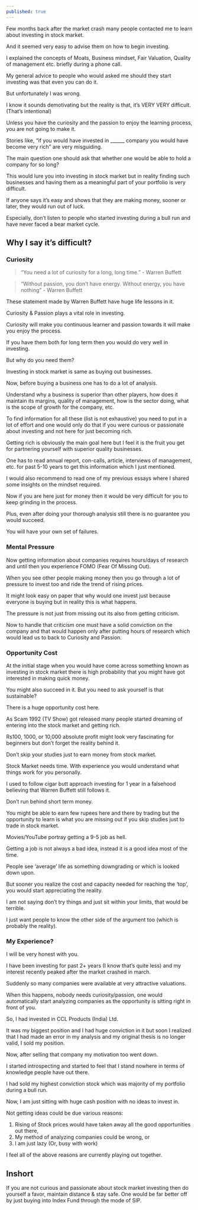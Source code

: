 ```yaml
---
published: true
---
```

Few months back after the market crash many people contacted me to learn about investing in stock market.

And it seemed very easy to advise them on how to begin investing.

I explained the concepts of Moats, Business mindset, Fair Valuation, Quality of management etc. briefly during a phone call.

My general advice to people who would asked me should they start investing was that even you can do it.

But unfortunately I was wrong.

I know it sounds demotivating but the reality is that, it’s VERY VERY difficult. (That’s intentional)

Unless you have the curiosity and the passion to enjoy the learning process, you are not going to make it.

Stories like, “if you would have invested in ______ company you would have become very rich” are very misguiding.

The main question one should ask that whether one would be able to hold a company for so long?

This would lure you into investing in stock market but in reality finding such businesses and having them as a meaningful part of your portfolio is very difficult.

If anyone says it’s easy and shows that they are making money, sooner or later, they would run out of luck.

Especially, don’t listen to people who started investing during a bull run and have never faced a bear market cycle.

## Why I say it’s difficult?

### Curiosity

> “You need a lot of curiosity for a long, long time.” - Warren Buffett

> “Without passion, you don’t have energy. Without energy, you have nothing” - Warren Buffett

These statement made by Warren Buffett have huge life lessons in it.

Curiosity & Passion plays a vital role in investing.

Curiosity will make you continuous learner and passion towards it will make you enjoy the process.

If you have them both for long term then you would do very well in investing.

But why do you need them?

Investing in stock market is same as buying out businesses.

Now, before buying a business one has to do a lot of analysis.

Understand why a business is superior than other players, how does it maintain its margins, quality of management, how is the sector doing, what is the scope of growth for the company, etc.

To find information for all these (list is not exhaustive) you need to put in a lot of effort and one would only do that if you were curious or passionate about investing and not here for just becoming rich.

Getting rich is obviously the main goal here but I feel it is the fruit you get for partnering yourself with superior quality businesses.

One has to read annual report, con-calls, article, interviews of management, etc. for past 5-10 years to get this information which I just mentioned.

I would also recommend to read one of my previous essays where I shared some insights on the mindset required.

Now if you are here just for money then it would be very difficult for you to keep grinding in the process.

Plus, even after doing your thorough analysis still there is no guarantee you would succeed.

You will have your own set of failures.

### Mental Pressure

Now getting information about companies requires hours/days of research and until then you experience FOMO (Fear Of Missing Out).

When you see other people making money then you go through a lot of pressure to invest too and ride the trend of rising prices.

It might look easy on paper that why would one invest just because everyone is buying but in reality this is what happens.

The pressure is not just from missing out its also from getting criticism.

Now to handle that criticism one must have a solid conviction on the company and that would happen only after putting hours of research which would lead us to back to Curiosity and Passion.

### Opportunity Cost

At the initial stage when you would have come across something known as investing in stock market there is high probability that you might have got interested in making quick money.

You might also succeed in it. But you need to ask yourself is that sustainable?

There is a huge opportunity cost here.

As Scam 1992 (TV Show) got released many people started dreaming of entering into the stock market and getting rich.

Rs100, 1000, or 10,000 absolute profit might look very fascinating for beginners but don’t forget the reality behind it.

Don’t skip your studies just to earn money from stock market.

Stock Market needs time. With experience you would understand what things work for you personally.

I used to follow cigar butt approach investing for 1 year in a falsehood believing that Warren Buffett still follows it.

Don’t run behind short term money.

You might be able to earn few rupees here and there by trading but the opportunity to learn is what you are missing out if you skip studies just to trade in stock market.

Movies/YouTube portray getting a 9-5 job as hell.

Getting a job is not always a bad idea, instead it is a good idea most of the time.

People see ‘average’ life as something downgrading or which is looked down upon.

But sooner you realize the cost and capacity needed for reaching the ‘top’, you would start appreciating the reality.

I am not saying don’t try things and just sit within your limits, that would be terrible.

I just want people to know the other side of the argument too (which is probably the reality).

### My Experience?

I will be very honest with you.

I have been investing for past 2+ years (I know that’s quite less) and my interest recently peaked after the market crashed in march.

Suddenly so many companies were available at very attractive valuations.

When this happens, nobody needs curiosity/passion, one would automatically start analyzing companies as the opportunity is sitting right in front of you.

So, I had invested in CCL Products (India) Ltd.

It was my biggest position and I had huge conviction in it but soon I realized that I had made an error in my analysis and my original thesis is no longer valid, I sold my position.

Now, after selling that company my motivation too went down.

I started introspecting and started to feel that I stand nowhere in terms of knowledge people have out there.

I had sold my highest conviction stock which was majority of my portfolio during a bull run.

Now, I am just sitting with huge cash position with no ideas to invest in.

Not getting ideas could be due various reasons:

1. Rising of Stock prices would have taken away all the good opportunities out there,
2. My method of analyzing companies could be wrong, or
3. I am just lazy (Or, busy with work)

I feel all of the above reasons are currently playing out together.

## Inshort

If you are not curious and passionate about stock market investing then do yourself a favor, maintain distance & stay safe. One would be far better off by just buying into Index Fund through the mode of SIP.
